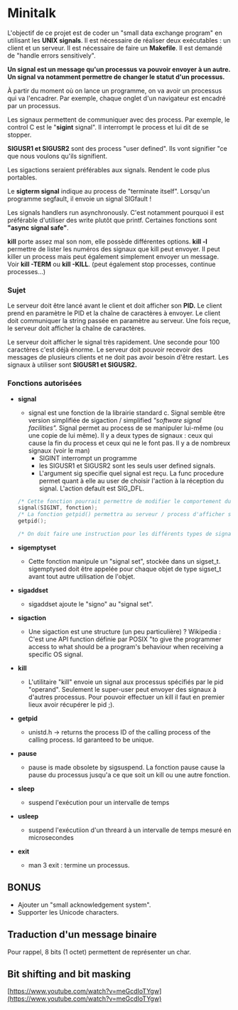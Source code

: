 # Minitalk

L'objectif de ce projet est de coder un "small data exchange program" en utilisant les **UNIX signals**. Il est nécessaire de réaliser deux exécutables : un client et un serveur. Il est nécessaire de faire un **Makefile**. Il est demandé de "handle errors sensitively". 

**Un signal est un message qu'un processus va pouvoir envoyer à un autre. Un signal va notamment permettre de changer le statut d'un processus.** 

À partir du moment où on lance un programme, on va avoir un processus qui va l'encadrer. Par exemple, chaque onglet d'un navigateur est encadré par un processus.

Les signaux permettent de communiquer avec des process. Par exemple, le control C est le "**sigint** signal". Il interrompt le process et lui dit de se stopper. 

**SIGUSR1 et SIGUSR2** sont des process "user defined". Ils vont signifier "ce que nous voulons qu'ils signifient.

Les sigactions seraient préférables aux signals. Rendent le code plus portables.

Le **sigterm signal** indique au process de "terminate itself". Lorsqu'un programme segfault, il envoie un signal SIGfault !

Les signals handlers run asynchronously. C'est notamment pourquoi il est préférable d'utiliser des write plutôt que printf. Certaines fonctions sont **"async signal safe"**.

**kill** porte assez mal son nom, elle possède différentes options. **kill -l** permettre de lister les numéros des signaux que kill peut envoyer. Il peut killer un process mais peut également simplement envoyer un message. Voir **kill -TERM** ou **kill -KILL**. (peut également stop processes, continue processes...)

### Sujet

Le serveur doit être lancé avant le client et doit afficher son **PID.** Le client prend en paramètre le PID et la chaîne de caractères à envoyer. Le client doit communiquer la string passée en paramètre au serveur. Une fois reçue, le serveur doit afficher la chaîne de caractères. 

Le serveur doit afficher le signal très rapidement. Une seconde pour 100 caractères c'est déjà énorme. Le serveur doit pouvoir recevoir des messages de plusieurs clients et ne doit pas avoir besoin d'être restart. Les signaux à utiliser sont **SIGUSR1 et SIGUSR2.**

### Fonctions autorisées

- **signal**
    - signal est une fonction de la librairie standard c. Signal semble être version simplifiée de sigaction / simplified *"software signal facilities".* Signal permet au process de se manipuler lui-même (ou une copie de lui même). Il y a deux types de signaux : ceux qui cause la fin du process et ceux qui ne le font pas. Il y a de nombreux signaux (voir le man)
        - SIGINT interrompt un programme
        - les SIGUSR1 et SIGUSR2 sont les seuls user defined signals.
        - L'argument sig specifie quel signal est reçu. La func procedure permet quant à elle au user de choisir l'action à la réception du signal. L'action default est SIG_DFL.

    ```c
    /* Cette fonction pourrait permettre de modifier le comportement du control c */
    signal(SIGINT, fonction);
    /* La fonction getpid() permettra au serveur / process d'afficher son id */
    getpid();

    /* On doit faire une instruction pour les différents types de signaux et la fonction à la réception de celui-ci */
    ```

- **sigemptyset**
    - Cette fonction manipule un "signal set", stockée dans un sigset_t. sigemptysed doit être appelée pour chaque objet de type sigset_t avant tout autre utilisation de l'objet.
- **sigaddset**
    - sigaddset ajoute le "signo" au "signal set".
- **sigaction**
    - Une sigaction est une structure (un peu particulière) ? Wikipedia : C'est une API function définie par POSIX "to give the programmer access to what should be a program's behaviour when receiving a specific OS signal.
- **kill**
    - L'utilitaire "kill" envoie un signal aux processus spécifiés par le pid "operand". Seulement le super-user peut envoyer des signaux à d'autres processus. Pour pouvoir effectuer un kill il faut en premier lieux avoir récupérer le pid ;).
- **getpid**
    - unistd.h → returns the process ID of the calling process of the calling process. Id garanteed to be unique.
- **pause**
    - pause is made obsolete by sigsuspend. La fonction pause cause la pause du processus jusqu'a ce que soit un kill ou une autre fonction.
- **sleep**
    - suspend l'exécution pour un intervalle de temps
- **usleep**
    - suspend l'exécutiion d'un threard à un intervalle de temps mesuré en microsecondes
- **exit**
    - man 3 exit : termine un processus.

## BONUS

- Ajouter un "small acknowledgement system".
- Supporter les Unicode characters.

## Traduction d'un message binaire

Pour rappel, 8 bits (1 octet) permettent de représenter un char.

## Bit shifting and bit masking

[https://www.youtube.com/watch?v=meGcdIoTYgw](https://www.youtube.com/watch?v=meGcdIoTYgw)